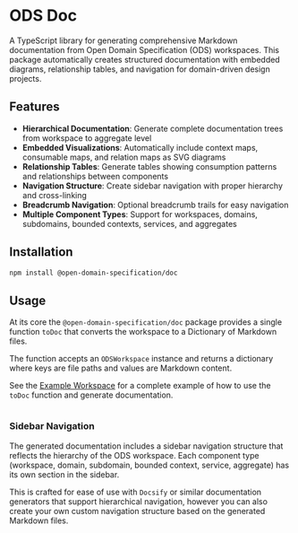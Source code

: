 # ODS Doc

A TypeScript library for generating comprehensive Markdown documentation from Open Domain Specification (ODS) workspaces. This package automatically creates structured documentation with embedded diagrams, relationship tables, and navigation for domain-driven design projects.

## Features

- **Hierarchical Documentation**: Generate complete documentation trees from workspace to aggregate level
- **Embedded Visualizations**: Automatically include context maps, consumable maps, and relation maps as SVG diagrams
- **Relationship Tables**: Generate tables showing consumption patterns and relationships between components
- **Navigation Structure**: Create sidebar navigation with proper hierarchy and cross-linking
- **Breadcrumb Navigation**: Optional breadcrumb trails for easy navigation
- **Multiple Component Types**: Support for workspaces, domains, subdomains, bounded contexts, services, and aggregates

## Installation

```bash
npm install @open-domain-specification/doc
```

## Usage

At its core the `@open-domain-specification/doc` package provides a single function `toDoc` that converts the workspace to a Dictionary of Markdown files. 

The function accepts an `ODSWorkspace` instance and returns a dictionary where keys are file paths and values are Markdown content.

See the [Example Workspace](https://github.com/Open-Domain-Specification/open-domain-specification/tree/main/packages/ods-example-ws) for a complete example of how to use the `toDoc` function and generate documentation.

```ts file=../../tests/doc.example.test.ts
```

### Sidebar Navigation

The generated documentation includes a sidebar navigation structure that reflects the hierarchy of the ODS workspace. Each component type (workspace, domain, subdomain, bounded context, service, aggregate) has its own section in the sidebar.

This is crafted for ease of use with `Docsify` or similar documentation generators that support hierarchical navigation, however you can also create your own custom navigation structure based on the generated Markdown files.
